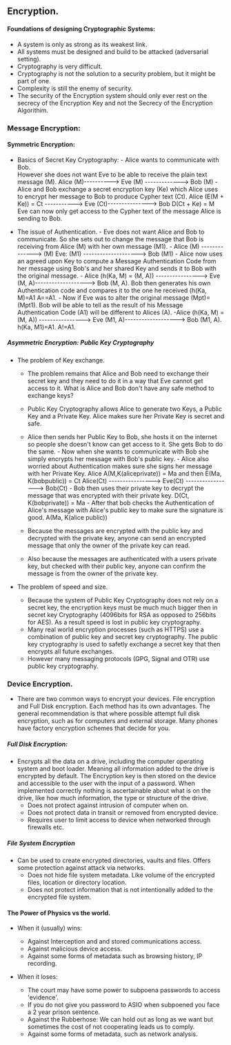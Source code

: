 ## Encryption.

#### Foundations of designing Cryptographic Systems:
- A system is only as strong as its weakest link.
- All systems must be designed and build to be attacked (adversarial setting).
- Cryptography is very difficult.
- Cryptography is not the solution to a security problem, but it might be part of one.
- Complexity is still the enemy of security.
- The security of the Encryption system should only ever rest on the secrecy of the Encryption Key and not the Secrecy of the Encryption Algorithim.

### Message Encryption:
#### Symmetric Encryption:
- Basics of Secret Key Cryptography:
        - Alice wants to communicate with Bob.  
        However she does not want Eve to be able to receive the plain text message (M).
        Alice (M)----------> Eve (M) -------------> Bob (M)
        - Alice and Bob exchange a secret encryption key (Ke) which Alice uses to encrypt her message to Bob to produce Cypher text (Ct).
        Alice (E(M + Ke)) = Ct -----------> Eve (Ct)--------------->  Bob D(Ct + Ke) = M
        Eve can now only get access to the Cypher text of the message Alice is sending to Bob.

- The issue of Authentication.
        - Eve does not want Alice and Bob to communicate. So she sets out to change the message that Bob is receiving from Alice (M) with her own message (M1).
        - Alice (M) --------------> (M) Eve: (M1) --------------------> Bob (M1)
        - Alice now uses an agreed upon Key to compute a Message Authentication Code from her message using Bob's and her shared Key and sends it to Bob with the original message.
        - Alice (h(Ka, M) = (M, A))  ----------------> Eve (M, A)-------------------> Bob (M, A). Bob then generates his own Authentication code and compares it to the one he received (h(Ka, M)=A1 A==A1.
        - Now if Eve was to alter the original message (Mpt)= (Mpt1). Bob will be able to tell as the result of his Message Authentication Code (A1) will be different to Alices (A).
        -Alice (h(Ka, M) = (M, A))  ----------------> Eve (M1, A)-------------------> Bob (M1, A). h(Ka, M1)=A1. A!=A1.


##### Asymmetric Encryption: Public Key Cryptography
- The problem of Key exchange.
  - The problem remains that Alice and Bob need to exchange their secret key and they need to do it in a way that Eve cannot get access to it. What is Alice and Bob don't have any safe method to exchange keys?
  - Public Key Cryptography allows Alice to generate two Keys, a Public Key and a Private Key. Alice makes sure her Private Key is secret and safe.
  - Alice then sends her Public Key to Bob, she hosts it on the internet so people she doesn't know can get access to it. She gets Bob to do the same.
          - Now when she wants to communicate with Bob she simply encrypts her message with Bob's public key.
          - Alice also worried about Authentication makes sure she signs her message with her Private Key.
          Alice A(M,K(aliceprivate)) = Ma and then E(Ma, K(bobpublic)) = Ct
          Alice(Ct) ----------------> Eve(Ct) -----------------> Bob(Ct)
          - Bob then uses their private key to decrypt the message that was encrypted with their private key.
          D(Ct, K(bobprivate)) = Ma
          - After that bob checks the Authentication of Alice's message with Alice's public key to make sure the signature is good.
          A(Ma, K(alice public))

  - Because the messages are encrypted with the public key and decrypted with the private key, anyone can send an encrypted message that only the owner of the private key can read.
  - Also because the messages are authenticated with a users private key, but checked with their public key, anyone can confirm the message is from the owner of the private key.


- The problem of speed and size.
  - Because the system of Public Key Cryptography  does not rely on a secret key, the encryption keys must be much much bigger then in secret key Cryptography
  (4096bits for RSA as opposed to 256bits for AES). As a result speed is lost in public key cryptography.
  - Many real world encryption processes (such as HTTPS) use a combination of public key and secret key cryptography. The public key cryptography is used to safetly exchange a secret key that then encrypts all future exchanges.
  - However many messaging protocols (GPG, Signal and OTR) use public key cryptography.

### Device Encryption.
- There are two common ways to encrypt your devices. File encryption and Full Disk encryption. Each method has its own advantages. The general recommendation is that where possible attempt full disk encryption, such as for computers and external storage. Many phones have factory encryption schemes that decide for you.

##### Full Disk Encryption:
- Encrypts all the data on a drive, including the computer operating system and boot loader. Meaning all information added to the drive is encrypted by default. The Encryption key is then stored on the device and accessible to the user with the input of a password. When implemented correctly nothing is ascertainable about what is on the drive, like how much information, the type or structure of the drive.
  - Does not protect against intrusion of computer when on.
  - Does not protect data in transit or removed from encrypted device.
  - Requires user to limit access to device when networked through firewalls etc.

##### File System Encryption
- Can be used to create encrypted directories, vaults and files. Offers some protection against attack via networks.
  - Does not hide file system metadata. Like volume of the encrypted files, location or directory location.
  - Does not protect information that is not intentionally added to the encrypted file system.


#### The Power of Physics vs the world.
- When it (usually) wins:
  - Against Interception and and stored communications access.
  - Against malicious device access.
  - Against some forms of metadata such as browsing history, IP recording.


- When it loses:
  - The court may have some power to subpoena passwords to access 'evidence'.
  - If you do not give you password to ASIO when subpoened you face a 2 year prison sentence.
  - Against the Rubberhose: We can hold out as long as we want but sometimes the cost of not cooperating leads us to comply.
  - Against some forms of metadata, such as network analysis.
